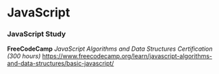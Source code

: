 # JavaScript

### JavaScript Study

**FreeCodeCamp** 
_JavaScript Algorithms and Data Structures Certification (300 hours)_
https://www.freecodecamp.org/learn/javascript-algorithms-and-data-structures/basic-javascript/
